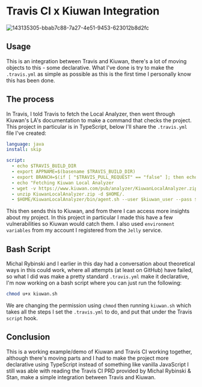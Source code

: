 # Travis CI x Kiuwan Integration 

![143135305-bbab7c88-7a27-4e51-9453-623012b8d2fc](https://user-images.githubusercontent.com/20936398/144514977-2e359cda-1528-4eb4-a24f-5f61f1926c86.png)


## Usage

This is an integration between Travis and Kiuwan, there's a lot of moving objects to this - some declarative. What I've done is try to make the `.travis.yml` as simple as possible as this is the first time I personally know this has been done.

## The process

In Travis, I told Travis to fetch the Local Analyzer, then went through Kiuwan's LA's documentation to make a command that checks the project. This project in particular is in TypeScript, below I'll share the `.travis.yml` file I've created: 

```yaml
language: java
install: skip

script:
  - echo $TRAVIS_BUILD_DIR
  - export APPNAME=$(basename $TRAVIS_BUILD_DIR)
  - export BRANCH=$(if [ "$TRAVIS_PULL_REQUEST" == "false" ]; then echo $TRAVIS_BRANCH; else echo $TRAVIS_PULL_REQUEST_BRANCH; fi)
  - echo "Fetching Kiuwan Local Analyzer
  - wget -v https://www.kiuwan.com/pub/analyzer/KiuwanLocalAnalyzer.zip
  - unzip KiuwanLocalAnalyzer.zip -d $HOME/.
  - $HOME/KiuwanLocalAnalyzer/bin/agent.sh --user $kiuwan_user --pass $kiuwan_password -s $TRAVIS_BUILD_DIR -n $APPNAME -l $TRAVIS_BUILD_ID -c
  ```
  
This then sends this to Kiuwan, and from there I can access more insights about my project. In this project in particular I made this have a few vulnerabilities so Kiuwan would catch them. I also used `environment variables` from my account I registered from the `Jelly` service. 

## Bash Script 

Michal Rybinski and I earlier in this day had a conversation about theoretical ways in this could work, where all attempts (at least on GitHub) have failed, so what I did was make a pretty standard `.travis.yml` make it declarative, I'm now working on a bash script where you can just run the following:

```bash
chmod u+x kiuwan.sh
```
We are changing the permission using `chmod` then running `kiuwan.sh` which takes all the steps I set the `.travis.yml` to do, and put that under the Travis `script` hook.

## Conclusion 

This is a working example/demo of Kiuwan and Travis CI working together, although there's moving parts and I had to make the project more declarative using TypeScript instead of something like vanilla JavaScript I still was able with reading the Travis CI PRD provided by Michal Rybinski & Stan, make a simple integration between Travis and Kiuwan.
